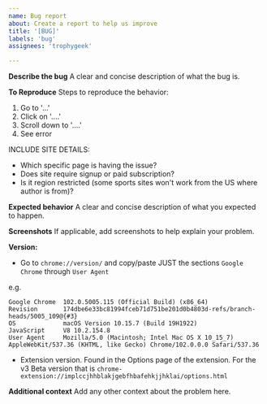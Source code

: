 ```yaml
---
name: Bug report
about: Create a report to help us improve
title: '[BUG]'
labels: 'bug'
assignees: 'trophygeek'

---
```


**Describe the bug**
A clear and concise description of what the bug is.

**To Reproduce**
Steps to reproduce the behavior:
1. Go to '...'
2. Click on '....'
3. Scroll down to '....'
4. See error

INCLUDE SITE DETAILS:
- Which specific page is having the issue?
- Does site require signup or paid subscription?
- Is it region restricted (some sports sites won't work from the US where author is from)?

**Expected behavior**
A clear and concise description of what you expected to happen.

**Screenshots**
If applicable, add screenshots to help explain your problem.

**Version:**
 - Go to `chrome://version/` and copy/paste JUST the sections `Google Chrome` through `User Agent`


e.g.
```
Google Chrome  102.0.5005.115 (Official Build) (x86_64) 
Revision       174dbe6e33bc81994fceb71d751be201d0b4803d-refs/branch-heads/5005_109@{#3}
OS             macOS Version 10.15.7 (Build 19H1922)
JavaScript     V8 10.2.154.8
User Agent     Mozilla/5.0 (Macintosh; Intel Mac OS X 10_15_7) AppleWebKit/537.36 (KHTML, like Gecko) Chrome/102.0.0.0 Safari/537.36
```
 - Extension version. Found in the Options page of the extension. For the v3 Beta version that is
   `chrome-extension://implccjhhblakjgebfhbafehkjjhklai/options.html`

**Additional context**
Add any other context about the problem here.
